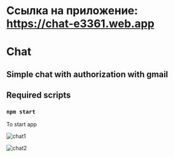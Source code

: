# Ссылка на приложение: https://chat-e3361.web.app

# Chat
## Simple chat with authorization with gmail

## Required scripts
### `npm start` 
To start app

![chat1](https://user-images.githubusercontent.com/77191978/126942928-d9852a58-91e7-4943-a4ea-7d49e6626b63.png)

![chat2](https://user-images.githubusercontent.com/77191978/126943061-60442168-2204-4ae0-8142-9e79eaf3eb70.png)
